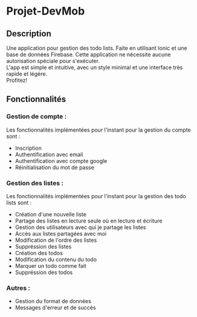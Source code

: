 # Projet-DevMob
## Description
Une application pour gestion des todo lists.
Faite en utilisant Ionic et une base de données Firebase.
Cette application ne nécessite aucune autorisation spéciale pour s'exécuter.  
L'app est simple et intuitive, avec un style minimal et une interface très rapide et légère.  
Profitez!

## Fonctionnalités
### Gestion de compte :
Les fonctionnalités implémentées pour l'instant pour la gestion du compte sont :
* Inscription
* Authentification avec email
* Authentification avec compte google
* Réinitialisation du mot de passe
### Gestion des listes :
Les fonctionnalités implémentées pour l'instant pour la gestion des todo lists sont :
* Création d'une nouvelle liste
* Partage des listes en lecture seule où en lecture et écriture
* Gestion des utilisateurs avec qui je partage les listes
* Accès aux listes partagées avec moi
* Modification de l'ordre des listes
* Suppréssion des listes
* Création des todos
* Modification du contenu du todo
* Marquer un todo comme fait
* Suppréssion des todos
### Autres :
* Gestion du format de données
* Messages d'erreur et de succès
